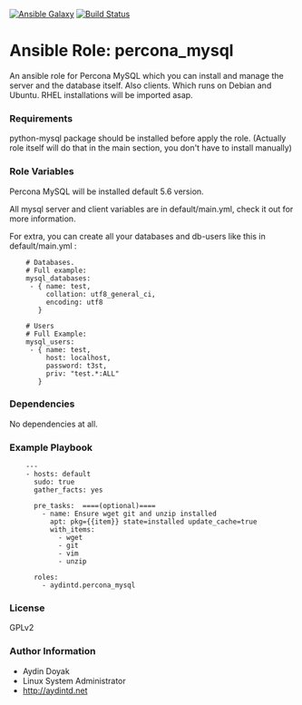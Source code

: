 [![Ansible Galaxy](https://img.shields.io/badge/ansible--galaxy-percona__mysql-blue.svg)](https://galaxy.ansible.com/list#/roles/5068) [![Build Status](https://travis-ci.org/systemli/ansible-sshd.svg)](https://travis-ci.org/aydintd/percona_mysql)


# Ansible Role: percona_mysql

An ansible role for Percona MySQL which you can install and manage the server and the database itself. Also clients.
 Which runs on Debian and Ubuntu.  RHEL installations will be imported asap.

### Requirements

python-mysql package should be installed before apply the role. (Actually role itself will do that in the main section, you don't have to install manually)

### Role Variables

Percona MySQL will be installed default 5.6 version.

All mysql server and client variables are in default/main.yml, check it out for more information.

For extra, you can create all your databases and db-users like this in default/main.yml :

        # Databases.
        # Full example:
        mysql_databases:
         - { name: test, 
             collation: utf8_general_ci, 
             encoding: utf8 
           }
        
        # Users
        # Full Example:
        mysql_users:
         - { name: test, 
             host: localhost, 
             password: t3st, 
             priv: "test.*:ALL"
           }
        
### Dependencies

No dependencies at all.

### Example Playbook
        ---
        - hosts: default
          sudo: true
          gather_facts: yes
        
          pre_tasks:  ====(optional)==== 
            - name: Ensure wget git and unzip installed
              apt: pkg={{item}} state=installed update_cache=true
              with_items:
                - wget
                - git
                - vim
                - unzip
        
          roles:
            - aydintd.percona_mysql
        
### License

GPLv2

### Author Information

- Aydin Doyak 
- Linux System Administrator 
- http://aydintd.net

